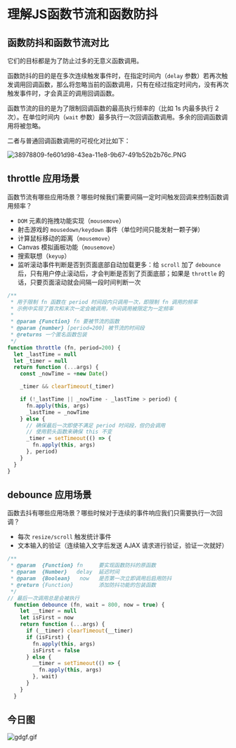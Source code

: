 # 理解JS函数节流和函数防抖
## 函数防抖和函数节流对比
它们的目标都是为了防止过多的无意义函数调用。

函数防抖的目的是在多次连续触发事件时，在指定时间内（`delay` 参数）若再次触发调用回调函数，那么将忽略当前的函数调用，只有在经过指定时间内，没有再次触发事件时，才会真正的调用回调函数。

函数节流的目的是为了限制回调函数的最高执行频率的（比如 1s 内最多执行 2 次）。在单位时间内（`wait` 参数）最多执行一次回调函数调用。多余的回调函数调用将被忽略。

二者与普通回调函数调用的可视化对比如下：

![38978809-fe601d98-43ea-11e8-9b67-491b52b2b76c.PNG](../../images/38978809-fe601d98-43ea-11e8-9b67-491b52b2b76c.PNG)

## throttle 应用场景
函数节流有哪些应用场景？哪些时候我们需要间隔一定时间触发回调来控制函数调用频率？

- `DOM` 元素的拖拽功能实现（`mousemove`）
- 射击游戏的 `mousedown/keydown` 事件（单位时间只能发射一颗子弹）
- 计算鼠标移动的距离（`mousemove`）
- Canvas 模拟画板功能（`mousemove`）
- 搜索联想（`keyup`）
- 监听滚动事件判断是否到页面底部自动加载更多：给 `scroll` 加了 `debounce` 后，只有用户停止滚动后，才会判断是否到了页面底部；如果是 `throttle` 的话，只要页面滚动就会间隔一段时间判断一次

```js
/**
 * 用于限制 fn 函数在 period 时间段内只调用一次，即限制 fn 调用的频率
 * 示例中实现了首次和末次一定会被调用，中间调用被限定为一定频率
 *
 * @param {Function} fn 要被节流的函数
 * @param {number} [period=200] 被节流的时间段
 * @returns 一个匿名函数包装
 */
function throttle (fn, period=200) {
  let _lastTime = null
  let _timer = null
  return function (...args) {
    const _nowTime = +new Date()

    _timer && clearTimeout(_timer)

    if (!_lastTime || _nowTime - _lastTime > period) {
      fn.apply(this, args)
      _lastTime = _nowTime
    } else {
      // 确保最后一次即使不满足 period 时间段，但仍会调用
      // 使用箭头函数来确保 this 不变
      _timer = setTimeout(() => {
        fn.apply(this, args)
      }, period)
    }
  }
}
```


## debounce 应用场景
函数去抖有哪些应用场景？哪些时候对于连续的事件响应我们只需要执行一次回调？

- 每次 `resize/scroll` 触发统计事件
- 文本输入的验证（连续输入文字后发送 AJAX 请求进行验证，验证一次就好）


```js
/**
 * @param  {Function} fn     要实现函数防抖的原函数
 * @param  {Number}   delay  延迟时间
 * @param  {Boolean}   now   是否第一次立即调用后启用防抖
 * @return {Function}        添加防抖功能的包装函数
 */
// 最后一次调用总是会被执行
  function debounce (fn, wait = 800, now = true) {
    let __timer = null
    let isFirst = now
    return function (...args) {
      if (__timer) clearTimeout(__timer)
      if (isFirst) {
        fn.apply(this, args)
        isFirst = false
      } else {
        __timer = setTimeout(() => {
          fn.apply(this, args)
        }, wait)
      }
    }
  }
```


## 今日图
![gdgf.gif](../../images/gdgf.gif)
